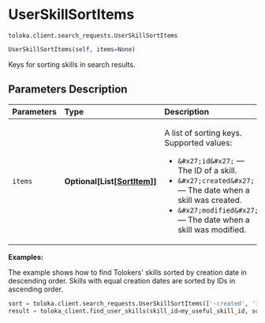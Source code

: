 # UserSkillSortItems
`toloka.client.search_requests.UserSkillSortItems`

```python
UserSkillSortItems(self, items=None)
```

Keys for sorting skills in search results.

## Parameters Description

| Parameters | Type | Description |
| :----------| :----| :-----------|
`items`|**Optional\[List\[[SortItem](toloka.client.search_requests.UserSkillSortItems.SortItem.md)\]\]**|<p>A list of sorting keys. Supported values:</p> <ul> <li>`&#x27;id&#x27;` — The ID of a skill.</li> <li>`&#x27;created&#x27;` — The date when a skill was created.</li> <li>`&#x27;modified&#x27;` — The date when a skill was modified.</li> </ul>

**Examples:**

The example shows how to find Tolokers' skills sorted by creation date in descending order. Skills with equal creation dates are sorted by IDs in ascending order.

```python
sort = toloka.client.search_requests.UserSkillSortItems(['-created', 'id'])
result = toloka_client.find_user_skills(skill_id=my_useful_skill_id, sort=sort, limit=10)
```
